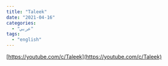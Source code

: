 ```yaml
---
title: "Taleek"
date: "2021-04-16"
categories:
  - "عربي"
tags:
  - "english"
---
```


[https://youtube.com/c/Taleek](https://youtube.com/c/Taleek)
